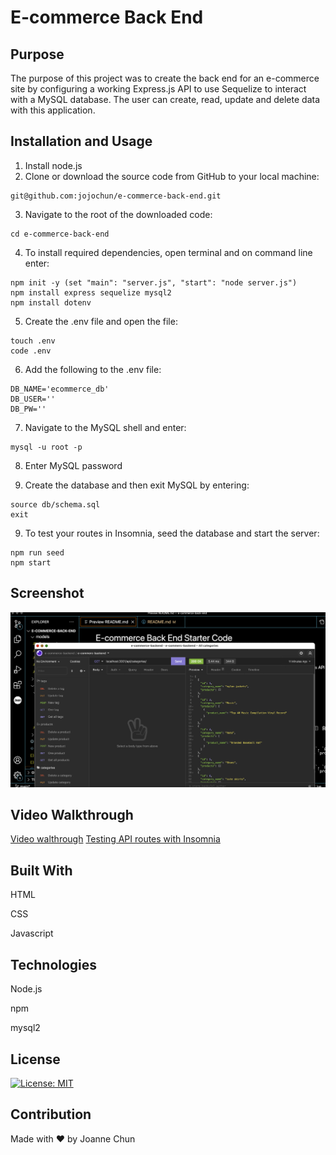 # E-commerce Back End

## Purpose

The purpose of this project was to create the back end for an e-commerce site by configuring a working Express.js API to use Sequelize to interact with a MySQL database. The user can create, read, update and delete data with this application.

## Installation and Usage

1. Install node.js
2. Clone or download the source code from GitHub to your local machine:

```shell
git@github.com:jojochun/e-commerce-back-end.git
```

3. Navigate to the root of the downloaded code:

```shell
cd e-commerce-back-end
```

4. To install required dependencies, open terminal and on command line enter:

```shell
npm init -y (set "main": "server.js", "start": "node server.js")
npm install express sequelize mysql2
npm install dotenv
```

5. Create the .env file and open the file:

```shell
touch .env
code .env
```

6. Add the following to the .env file:

```shell
DB_NAME='ecommerce_db'
DB_USER=''
DB_PW=''
```

7. Navigate to the MySQL shell and enter:

```shell
mysql -u root -p
```

8. Enter MySQL password

9. Create the database and then exit MySQL by entering:

```shell
source db/schema.sql
exit
```

9. To test your routes in Insomnia, seed the database and start the server:

```shell
npm run seed
npm start
```

## Screenshot

![a screenshot of my app](./assets/e-commerce.png)

## Video Walkthrough

[Video walthrough](https://watch.screencastify.com/v/MJgzEcE3wCGylWK2oQZy)
[Testing API routes with Insomnia](https://watch.screencastify.com/v/XPSFax7Va8NAQCRvl2Gg)

## Built With

HTML

CSS

Javascript

## Technologies

Node.js

npm

mysql2

## License

[![License: MIT](https://img.shields.io/badge/License-MIT-green.svg)](https://opensource.org/licenses/MIT)

## Contribution

Made with ❤️ by Joanne Chun
